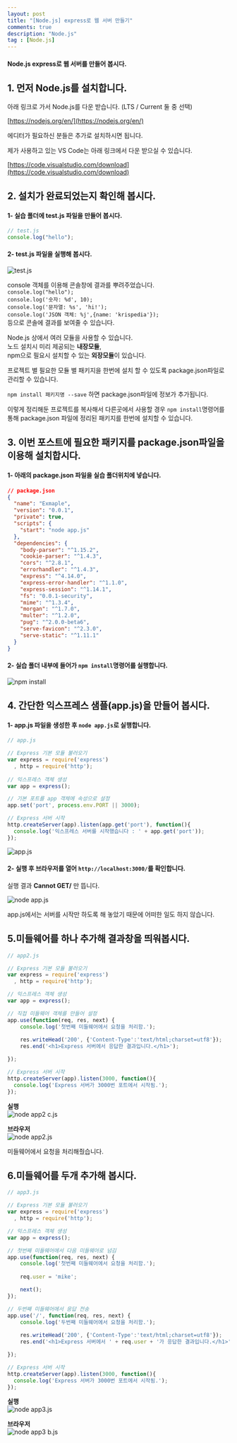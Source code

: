 ```yaml
---
layout: post
title: "[Node.js] express로 웹 서버 만들기"
comments: true
description: "Node.js"
tag : [Node.js]
---
```


#### Node.js express로 웹 서버를 만들어 봅시다.<br>

## 1. 먼저 Node.js를 설치합니다. <br>
아래 링크로 가서 Node.js를 다운 받습니다. (LTS / Current 둘 중 선택)<br>

[https://nodejs.org/en/](https://nodejs.org/en/)<br>

에디터가 필요하신 분들은 추가로 설치하시면 됩니다.<br>

제가 사용하고 있는 VS Code는 아래 링크에서 다운 받으실 수 있습니다.<br>

[https://code.visualstudio.com/download](https://code.visualstudio.com/download)<br>

## 2. 설치가 완료되었는지 확인해 봅시다.<br>

#### 1- 실습 폴더에 test.js 파일을 만들어 봅시다.<br>

```js
// test.js
console.log("hello");
```

#### 2- test.js 파일을 실행해 봅시다.<br>

![test.js](https://krispedia.github.io/assets/images/test_js.jpg)

console 객체를 이용해 콘솔창에 결과를 뿌려주었습니다. <br>
`console.log("hello");`<br>
`console.log('숫자: %d', 10);`<br>
`console.log('문자열: %s', 'hi!');`<br>
`console.log('JSON 객체: %j',{name: 'krispedia'});`<br>
등으로 콘솔에 결과를 보여줄 수 있습니다. <br>


Node.js 상에서 여러 모듈을 사용할 수 있습니다. <br>
노드 설치시 미리 제공되는 **내장모듈**,<br>
npm으로 필요시 설치할 수 있는 **외장모듈**이 있습니다. <br>

프로젝트 별 필요한 모듈 별 패키지을 한번에 설치 할 수 있도록 package.json파일로 관리할 수 있습니다.<br>

`npm install 패키지명 --save` 하면 package.json파일에 정보가 추가됩니다. <br>

이렇게 정리해둔 프로젝트를 복사해서 다른곳에서 사용할 경우 `npm install`명령어를 통해 package.json 파일에 정리된 패키지를 한번에 설치할 수 있습니다.<br>

## 3. 이번 포스트에 필요한 패키지를 package.json파일을 이용해 설치합시다.<br>

#### 1- 아래의 package.json 파일을 실습 폴더위치에 넣습니다.<br>

```json
// package.json
{
  "name": "Exmaple",  
  "version": "0.0.1",  
  "private": true,  
  "scripts": {  
    "start": "node app.js"  
  },  
  "dependencies": {  
    "body-parser": "^1.15.2",  
    "cookie-parser": "^1.4.3",  
    "cors": "^2.8.1",  
    "errorhandler": "^1.4.3",  
    "express": "^4.14.0",  
    "express-error-handler": "^1.1.0",  
    "express-session": "^1.14.1",  
    "fs": "0.0.1-security",  
    "mime": "^1.3.4",  
    "morgan": "^1.7.0",  
    "multer": "^1.2.0",  
    "pug": "^2.0.0-beta6",  
    "serve-favicon": "^2.3.0",  
    "serve-static": "^1.11.1"  
  }  
}
```
#### 2- 실습 폴더 내부에 들어가 `npm install`명령어를 실행합니다.<br>

![npm install](https://krispedia.github.io/assets/images/npm_install.jpg)

## 4. 간단한 익스프레스 샘플(app.js)을 만들어 봅시다.<br>

#### 1- app.js 파일을 생성한 후 `node app.js`로 실행합니다.

```js
// app.js

// Express 기본 모듈 불러오기
var express = require('express')
  , http = require('http');
 
// 익스프레스 객체 생성
var app = express();

// 기본 포트를 app 객체에 속성으로 설정
app.set('port', process.env.PORT || 3000);

// Express 서버 시작
http.createServer(app).listen(app.get('port'), function(){
  console.log('익스프레스 서버를 시작했습니다 : ' + app.get('port'));
});
```

![app.js](https://krispedia.github.io/assets/images/app_js.jpg)

#### 2- 실행 후 브라우저를 열어 `http://localhost:3000/`를 확인합니다.<br>

실행 결과 **Cannot GET/** 만 뜹니다. <br>

![node app.js](https://krispedia.github.io/assets/images/node_app_js.jpg)<br>

app.js에서는 서버를 시작만 하도록 해 놓았기 때문에 어떠한 일도 하지 않습니다.<br>

## 5.미들웨어를 하나 추가해 결과창을 띄워봅시다.<br>

```js
// app2.js

// Express 기본 모듈 불러오기
var express = require('express')
  , http = require('http');

// 익스프레스 객체 생성
var app = express();

// 직접 미들웨어 객체를 만들어 설정
app.use(function(req, res, next) {
	console.log('첫번째 미들웨어에서 요청을 처리함.');
	
	res.writeHead('200', {'Content-Type':'text/html;charset=utf8'});
	res.end('<h1>Express 서버에서 응답한 결과입니다.</h1>');

});

// Express 서버 시작
http.createServer(app).listen(3000, function(){
  console.log('Express 서버가 3000번 포트에서 시작됨.');
});
```
**실행**<br>
![node app2 c.js](https://krispedia.github.io/assets/images/node_app2_js_c.jpg)<br>

**브라우저**<br>
![node app2.js](https://krispedia.github.io/assets/images/node_app2_js.jpg)<br>

미들웨어에서 요청을 처리해줬습니다.<br>

## 6.미들웨어를 두개 추가해 봅시다.<br>

```js
// app3.js

// Express 기본 모듈 불러오기
var express = require('express')
  , http = require('http');

// 익스프레스 객체 생성
var app = express();

// 첫번째 미들웨어에서 다음 미들웨어로 넘김
app.use(function(req, res, next) {
	console.log('첫번째 미들웨어에서 요청을 처리함.');
	
	req.user = 'mike';

	next();
});

// 두번째 미들웨어에서 응답 전송
app.use('/', function(req, res, next) {
	console.log('두번째 미들웨어에서 요청을 처리함.');
	
	res.writeHead('200', {'Content-Type':'text/html;charset=utf8'});
	res.end('<h1>Express 서버에서 ' + req.user + '가 응답한 결과입니다.</h1>');

});

// Express 서버 시작
http.createServer(app).listen(3000, function(){
  console.log('Express 서버가 3000번 포트에서 시작됨.');
});
```

**실행**<br>
![node app3.js](https://krispedia.github.io/assets/images/node_app3_js.jpg)<br>

**브라우저**<br>
![node app3 b.js](https://krispedia.github.io/assets/images/node_app3_js_b.jpg)<br>
